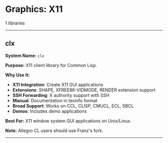 # Graphics: X11

1 libraries

---

## clx

**System Name:** `clx`

**Purpose:** X11 client library for Common Lisp.

**Why Use It:**
- **X11 Integration**: Create X11 GUI applications
- **Extensions**: SHAPE, XFREE86-VIDMODE, RENDER extension support
- **SSH Forwarding**: X authority support with SSH
- **Manual**: Documentation in texinfo format
- **Broad Support**: Works on CCL, CLISP, CMUCL, ECL, SBCL
- **Demos**: Includes demo applications

**Best For:** X11 window system GUI applications on Unix/Linux.

**Note:** Allegro CL users should use Franz's fork.

---


